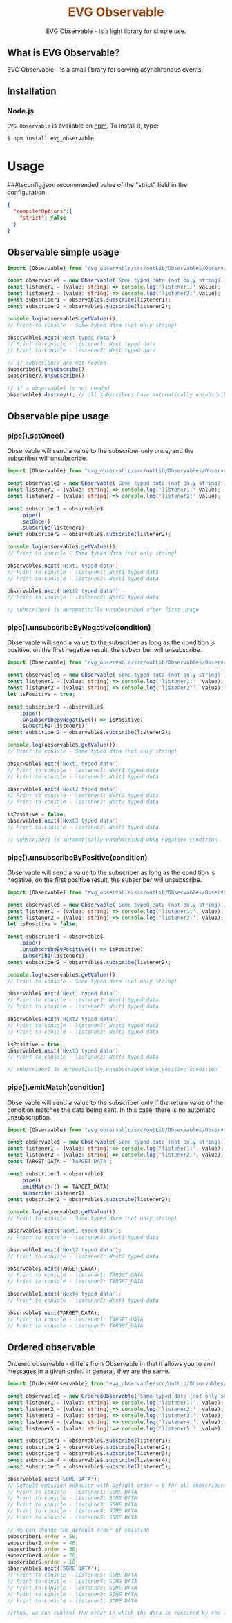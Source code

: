 <h1 align=center style="color: saddlebrown">
EVG Observable
</h1>
<p align=center>
EVG Observable - is a light library for simple use.
</p>

## What is EVG Observable?

EVG Observable - is a small library for serving asynchronous events.

## Installation

### Node.js

`EVG Observable` is available on [npm](http://npmjs.org). To install it, type:

    $ npm install evg_observable

# Usage 
###tsconfig.json 
recommended value of the "strict" field in the configuration
```json
{
  "compilerOptions":{
    "strict": false
  }
}
```

## Observable simple usage

```ts
import {Observable} from "evg_observable/src/outLib/Observables/Observable";

const observable$ = new Observable('Some typed data (not only string)');
const listener1 = (value: string) => console.log('listener1:',value);
const listener2 = (value: string) => console.log('listener2:',value);
const subscriber1 = observable$.subscribe(listener1);
const subscriber2 = observable$.subscribe(listener2);

console.log(observable$.getValue());
// Print to console - Some typed data (not only string)

observable$.next('Next typed data')
// Print to console - listener1: Next typed data
// Print to console - listener2: Next typed data

// if subscribers are not needed
subscriber1.unsubscribe();
subscriber2.unsubscribe();

// if a observable$ is not needed
observable$.destroy(); // all subscribers have automatically unsubscribed
```

## Observable pipe usage
### pipe().setOnce()

Observable will send a value to the subscriber only once, and the subscriber will unsubscribe.

```ts
import {Observable} from "evg_observable/src/outLib/Observables/Observable";

const observable$ = new Observable('Some typed data (not only string)');
const listener1 = (value: string) => console.log('listener1:',value);
const listener2 = (value: string) => console.log('listener2:',value);

const subscriber1 = observable$
    .pipe()
    .setOnce()
    .subscribe(listener1);
const subscriber2 = observable$.subscribe(listener2);

console.log(observable$.getValue());
// Print to console - Some typed data (not only string)

observable$.next('Next1 typed data')
// Print to console - listener1: Next1 typed data
// Print to console - listener2: Next1 typed data

observable$.next('Next2 typed data')
// Print to console - listener2: Next2 typed data

// subscriber1 is automatically unsubscribed after first usage
```
### pipe().unsubscribeByNegative(condition)

Observable will send a value to the subscriber as long as the condition is positive, on the first negative result, the subscriber will unsubscribe.
```ts
import {Observable} from "evg_observable/src/outLib/Observables/Observable";

const observable$ = new Observable('Some typed data (not only string)');
const listener1 = (value: string) => console.log('listener1:', value);
const listener2 = (value: string) => console.log('listener2:', value);
let isPositive = true;

const subscriber1 = observable$
    .pipe()
    .unsubscribeByNegative(() => isPositive)
    .subscribe(listener1);
const subscriber2 = observable$.subscribe(listener2);

console.log(observable$.getValue());
// Print to console - Some typed data (not only string)

observable$.next('Next1 typed data')
// Print to console - listener1: Next1 typed data
// Print to console - listener2: Next1 typed data

observable$.next('Next2 typed data')
// Print to console - listener1: Next2 typed data
// Print to console - listener2: Next2 typed data

isPositive = false;
observable$.next('Next3 typed data')
// Print to console - listener2: Next3 typed data

// subscriber1 is automatically unsubscribed when negative condition
```
### pipe().unsubscribeByPositive(condition)
Observable will send a value to the subscriber as long as the condition is negative, on the first positive result, the subscriber will unsubscribe.
```ts
import {Observable} from "evg_observable/src/outLib/Observables/Observable";

const observable$ = new Observable('Some typed data (not only string)');
const listener1 = (value: string) => console.log('listener1:', value);
const listener2 = (value: string) => console.log('listener2:', value);
let isPositive = false;

const subscriber1 = observable$
    .pipe()
    .unsubscribeByPositive(() => isPositive)
    .subscribe(listener1);
const subscriber2 = observable$.subscribe(listener2);

console.log(observable$.getValue());
// Print to console - Some typed data (not only string)

observable$.next('Next1 typed data')
// Print to console - listener1: Next1 typed data
// Print to console - listener2: Next1 typed data

observable$.next('Next2 typed data')
// Print to console - listener1: Next2 typed data
// Print to console - listener2: Next2 typed data

isPositive = true;
observable$.next('Next3 typed data')
// Print to console - listener2: Next3 typed data

// subscriber1 is automatically unsubscribed when positive condition
```
### pipe().emitMatch(condition)
Observable will send a value to the subscriber only if the return value of the condition matches the data being sent. In this case, there is no automatic unsubscription.
```ts
import {Observable} from "evg_observable/src/outLib/Observables/Observable";

const observable$ = new Observable('Some typed data (not only string)');
const listener1 = (value: string) => console.log('listener1:', value);
const listener2 = (value: string) => console.log('listener2:', value);
const TARGET_DATA = 'TARGET_DATA';

const subscriber1 = observable$
    .pipe()
    .emitMatch(() => TARGET_DATA)
    .subscribe(listener1);
const subscriber2 = observable$.subscribe(listener2);

console.log(observable$.getValue());
// Print to console - Some typed data (not only string)

observable$.next('Next1 typed data');
// Print to console - listener2: Next1 typed data

observable$.next('Next2 typed data');
// Print to console - listener2: Next2 typed data

observable$.next(TARGET_DATA);
// Print to console - listener1: TARGET_DATA
// Print to console - listener2: TARGET_DATA

observable$.next('Next4 typed data');
// Print to console - listener2: Next4 typed data

observable$.next(TARGET_DATA);
// Print to console - listener1: TARGET_DATA
// Print to console - listener2: TARGET_DATA
```

## Ordered observable
Ordered observable - differs from Observable in that it allows you to emit messages in a given order. In general, they are the same.
```ts
import {OrderedObservable} from "evg_observable/src/outLib/Observables/OrderedObservable";

const observable$ = new OrderedObservable('Some typed data (not only string)');
const listener1 = (value: string) => console.log('listener1:', value);
const listener2 = (value: string) => console.log('listener2:', value);
const listener3 = (value: string) => console.log('listener3:', value);
const listener4 = (value: string) => console.log('listener4:', value);
const listener5 = (value: string) => console.log('listener5:', value);

const subscriber1 = observable$.subscribe(listener1);
const subscriber2 = observable$.subscribe(listener2);
const subscriber3 = observable$.subscribe(listener3);
const subscriber4 = observable$.subscribe(listener4);
const subscriber5 = observable$.subscribe(listener5);

observable$.next('SOME DATA');
// Default emission behavior with default order = 0 for all subscribers
// Print to console - listener1: SOME DATA
// Print to console - listener2: SOME DATA
// Print to console - listener3: SOME DATA
// Print to console - listener4: SOME DATA
// Print to console - listener5: SOME DATA

// We can change the default order of emission
subscriber1.order = 50;
subscriber2.order = 40;
subscriber3.order = 30;
subscriber4.order = 20;
subscriber5.order = 10;
observable$.next('SOME DATA');
// Print to console - listener5: SOME DATA
// Print to console - listener4: SOME DATA
// Print to console - listener3: SOME DATA
// Print to console - listener2: SOME DATA
// Print to console - listener1: SOME DATA

//Thus, we can control the order in which the data is received by the listeners.
```
